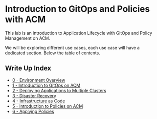 # Introduction to GitOps and Policies with ACM

This lab is an introduction to Application Lifecycle with GitOps and Policy Management on ACM.

We will be exploring different use cases, each use case will have a dedicated section. Below the table of contents.

## Write Up Index

* [0 - Environment Overview](./00_environment_overview.md)
* [1 - Introduction to GitOps on ACM](./01_introduction_to_gitops.md)
* [2 - Deploying Applications to Multiple Clusters](./02_deploying_apps_to_clusters.md)
* [3 - Disaster Recovery](./04_disaster_recovery.md)
* [4 - Infrastructure as Code](./05_infrastructure_as_code.md)
* [5 - Introduction to Policies on ACM](./06_introduction_to_policies.md)
* [6 - Applying Policies](./07_applying_policies.md)

<!-- * [3 - Using TimeWindows](./03_using_timewindows.md) -->